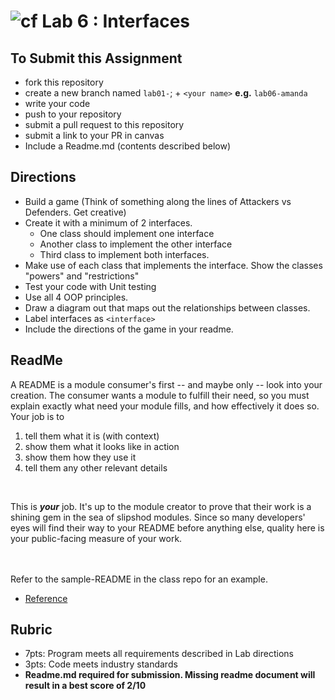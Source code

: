 ![cf](http://i.imgur.com/7v5ASc8.png) Lab 6 : Interfaces
=====================================

## To Submit this Assignment
- fork this repository
- create a new branch named `lab01-`; + `<your name>` **e.g.** `lab06-amanda`
- write your code
- push to your repository
- submit a pull request to this repository
- submit a link to your PR in canvas
- Include a Readme.md (contents described below)

## Directions
- Build a game (Think of something along the lines of Attackers vs Defenders. Get creative)
- Create it with a minimum of 2 interfaces.
	- One class should implement one interface
	- Another class to implement the other interface
	- Third class to implement both interfaces.
- Make use of each class that implements the interface. Show the classes "powers" and "restrictions"
- Test your code with Unit testing
- Use all 4 OOP principles.
- Draw a diagram out that maps out the relationships between classes.
- Label interfaces as `<interface>`
- Include the directions of the game in your readme. 

## ReadMe
A README is a module consumer's first -- and maybe only -- look into your creation. The consumer wants a module to fulfill their need, so you must explain exactly what need your module fills, and how effectively it does so.
<br />
Your job is to

1. tell them what it is (with context)
2. show them what it looks like in action
3. show them how they use it
4. tell them any other relevant details

<br />

This is ***your*** job. It's up to the module creator to prove that their work is a shining gem in the sea of slipshod modules. Since so many developers' eyes will find their way to your README before anything else, quality here is your public-facing measure of your work.

<br /> <br /> Refer to the sample-README in the class repo for an example. 
- [Reference](https://github.com/noffle/art-of-readme)

## Rubric
- 7pts: Program meets all requirements described in Lab directions
- 3pts: Code meets industry standards
- **Readme.md required for submission. Missing readme document will result in a best score of 2/10**
